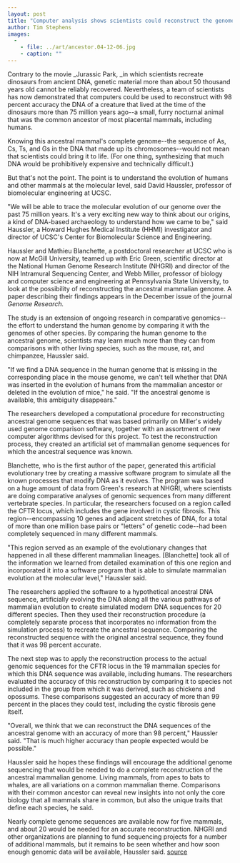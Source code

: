 ```yaml
---
layout: post
title: "Computer analysis shows scientists could reconstruct the genome of the common ancestor of all placental mammals"
author: Tim Stephens
images:
  -
    - file: ../art/ancestor.04-12-06.jpg
    - caption: ""
---
```


Contrary to the movie _Jurassic Park, _in which scientists recreate dinosaurs from ancient DNA, genetic material more than about 50 thousand years old cannot be reliably recovered. Nevertheless, a team of scientists has now demonstrated that computers could be used to reconstruct with 98 percent accuracy the DNA of a creature that lived at the time of the dinosaurs more than 75 million years ago--a small, furry nocturnal animal that was the common ancestor of most placental mammals, including humans.

Knowing this ancestral mammal's complete genome--the sequence of As, Cs, Ts, and Gs in the DNA that made up its chromosomes--would not mean that scientists could bring it to life. (For one thing, synthesizing that much DNA would be prohibitively expensive and technically difficult.)

But that's not the point. The point is to understand the evolution of humans and other mammals at the molecular level, said David Haussler, professor of biomolecular engineering at UCSC.

"We will be able to trace the molecular evolution of our genome over the past 75 million years. It's a very exciting new way to think about our origins, a kind of DNA-based archaeology to understand how we came to be," said Haussler, a Howard Hughes Medical Institute (HHMI) investigator and director of UCSC's Center for Biomolecular Science and Engineering.

Haussler and Mathieu Blanchette, a postdoctoral researcher at UCSC who is now at McGill University, teamed up with Eric Green, scientific director at the National Human Genome Research Institute (NHGRI) and director of the NIH Intramural Sequencing Center, and Webb Miller, professor of biology and computer science and engineering at Pennsylvania State University, to look at the possibility of reconstructing the ancestral mammalian genome. A paper describing their findings appears in the December issue of the journal _Genome Research._

The study is an extension of ongoing research in comparative genomics--the effort to understand the human genome by comparing it with the genomes of other species. By comparing the human genome to the ancestral genome, scientists may learn much more than they can from comparisons with other living species, such as the mouse, rat, and chimpanzee, Haussler said.

"If we find a DNA sequence in the human genome that is missing in the corresponding place in the mouse genome, we can't tell whether that DNA was inserted in the evolution of humans from the mammalian ancestor or deleted in the evolution of mice," he said. "If the ancestral genome is available, this ambiguity disappears."

The researchers developed a computational procedure for reconstructing ancestral genome sequences that was based primarily on Miller's widely used genome comparison software, together with an assortment of new computer algorithms devised for this project. To test the reconstruction process, they created an artificial set of mammalian genome sequences for which the ancestral sequence was known.

Blanchette, who is the first author of the paper, generated this artificial evolutionary tree by creating a massive software program to simulate all the known processes that modify DNA as it evolves. The program was based on a huge amount of data from Green's research at NHGRI, where scientists are doing comparative analyses of genomic sequences from many different vertebrate species. In particular, the researchers focused on a region called the CFTR locus, which includes the gene involved in cystic fibrosis. This region--encompassing 10 genes and adjacent stretches of DNA, for a total of more than one million base pairs or "letters" of genetic code--had been completely sequenced in many different mammals.

"This region served as an example of the evolutionary changes that happened in all these different mammalian lineages. [Blanchette] took all of the information we learned from detailed examination of this one region and incorporated it into a software program that is able to simulate mammalian evolution at the molecular level," Haussler said.

The researchers applied the software to a hypothetical ancestral DNA sequence, artificially evolving the DNA along all the various pathways of mammalian evolution to create simulated modern DNA sequences for 20 different species. Then they used their reconstruction procedure (a completely separate process that incorporates no information from the simulation process) to recreate the ancestral sequence. Comparing the reconstructed sequence with the original ancestral sequence, they found that it was 98 percent accurate.

The next step was to apply the reconstruction process to the actual genomic sequences for the CFTR locus in the 19 mammalian species for which this DNA sequence was available, including humans. The researchers evaluated the accuracy of this reconstruction by comparing it to species not included in the group from which it was derived, such as chickens and opossums. These comparisons suggested an accuracy of more than 99 percent in the places they could test, including the cystic fibrosis gene itself.

"Overall, we think that we can reconstruct the DNA sequences of the ancestral genome with an accuracy of more than 98 percent," Haussler said. "That is much higher accuracy than people expected would be possible."

Haussler said he hopes these findings will encourage the additional genome sequencing that would be needed to do a complete reconstruction of the ancestral mammalian genome. Living mammals, from apes to bats to whales, are all variations on a common mammalian theme. Comparisons with their common ancestor can reveal new insights into not only the core biology that all mammals share in common, but also the unique traits that define each species, he said.

Nearly complete genome sequences are available now for five mammals, and about 20 would be needed for an accurate reconstruction. NHGRI and other organizations are planning to fund sequencing projects for a number of additional mammals, but it remains to be seen whether and how soon enough genomic data will be available, Haussler said.
[source](http://www1.ucsc.edu/currents/04-05/12-06/ancestor.asp "Permalink to ancestor")
